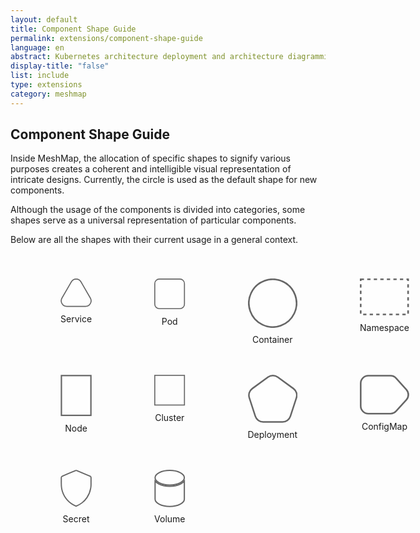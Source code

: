 ```yaml
---
layout: default
title: Component Shape Guide
permalink: extensions/component-shape-guide
language: en
abstract: Kubernetes architecture deployment and architecture diagramming tool for cloud native applications - MeshMap.
display-title: "false"
list: include
type: extensions
category: meshmap
---
```


## Component Shape Guide

Inside MeshMap, the allocation of specific shapes to signify various purposes creates a coherent and intelligible visual representation of intricate designs.
Currently, the circle is used as the default shape for new components.

Although the usage of the components is divided into categories, some shapes serve as a universal representation of particular components.

Below are all the shapes with their current usage in a general context.

<div class="svg-grid" style="display: grid; grid-template-columns: repeat(4, 1fr); gap: 20px; margin: 40px;">

<figure style="display: flex; flex-direction: column; align-items: center;"><svg width="100%" height="68" viewBox="0 0 150 136" fill="none" xmlns="http://www.w3.org/2000/svg">
<path d="M98.0102 15.75C87.8104 -1.91667 62.3107 -1.91668 52.1109 15.75L7.07755 93.75C-3.1223 111.417 9.62751 133.5 30.0272 133.5H120.094C140.494 133.5 153.243 111.417 143.044 93.75L98.0102 15.75Z" fill="white" fill-opacity="0.5" stroke="#666666" stroke-width="5"/>
</svg><figcaption style="margin-top: 10px; font-size: 14px;">Service</figcaption></figure>

<figure style="display: flex; flex-direction: column; align-items: center;">
<svg width="100%" height="75" viewBox="0 0 151 150" fill="none" xmlns="http://www.w3.org/2000/svg">
<rect x="2.56055" y="2.5" width="145" height="145" rx="22.5" fill="white" fill-opacity="0.5" stroke="#666666" stroke-width="5"/>
</svg><figcaption style="margin-top: 10px; font-size: 14px;">Pod</figcaption></figure>

<figure style="display: flex; flex-direction: column; align-items: center;"><svg width="100%" height="75" viewBox="0 0 151 150" fill="none" xmlns="http://www.w3.org/2000/svg">
<path d="M43.763 140.376C7.65635 123.089 -7.60209 79.8012 9.68328 43.6899C17.9841 26.3486 32.8327 13.0155 50.9628 6.62363C69.0928 0.231726 89.0191 1.30463 106.358 9.6062C142.465 26.8934 157.723 70.1814 140.438 106.293C123.152 142.404 79.8698 157.664 43.763 140.376Z" fill="white" fill-opacity="0.5" stroke="#666666" stroke-width="5"/>
</svg><figcaption style="margin-top: 10px; font-size: 14px;">Container</figcaption></figure>

<figure style="display: flex; flex-direction: column; align-items: center;"><svg width="100%" height="56" viewBox="0 0 151 113" fill="none" xmlns="http://www.w3.org/2000/svg">
<rect x="2.56055" y="2.5" width="145" height="107.5" fill="white" fill-opacity="0.3" stroke="#666666" stroke-width="5" stroke-dasharray="10 10"/>
</svg><figcaption style="margin-top: 10px; font-size: 14px;">Namespace</figcaption></figure>

<figure style="display: flex; flex-direction: column; align-items: center;"><svg width="100%" height="75" viewBox="0 0 114 151" fill="none" xmlns="http://www.w3.org/2000/svg">
<rect x="3.31055" y="3" width="107.5" height="145" fill="white" fill-opacity="0.5" stroke="#666666" stroke-width="5"/>
</svg><figcaption style="margin-top: 10px; font-size: 14px;">Node</figcaption></figure>

<figure style="display: flex; flex-direction: column; align-items: center;"><svg width="100%" height="75" viewBox="0 0 151 151" fill="none" xmlns="http://www.w3.org/2000/svg">
<rect x="2.56055" y="3" width="145" height="145" stroke="#666666" stroke-width="5"/>
</svg><figcaption style="margin-top: 10px; font-size: 14px;">Cluster</figcaption></figure>

<figure style="display: flex; flex-direction: column; align-items: center;"><svg width="100%" height="72" viewBox="0 0 160 155" fill="none" xmlns="http://www.w3.org/2000/svg">
<path d="M95.6369 7.72668C86.349 0.978614 73.7722 0.978623 64.4843 7.72669L13.8383 44.5231C4.55039 51.2712 0.663959 63.2325 4.21163 74.1511L23.5567 133.689C27.1043 144.608 37.2792 152 48.7597 152H111.362C122.842 152 133.017 144.608 136.565 133.689L155.91 74.151C159.457 63.2324 155.571 51.2712 146.283 44.5231L95.6369 7.72668Z" fill="white" fill-opacity="0.5" stroke="#666666" stroke-width="5"/>
</svg><figcaption style="margin-top: 10px; font-size: 14px;">Deployment</figcaption></figure>

<figure style="display: flex; flex-direction: column; align-items: center;"><svg width="100%" height="61" viewBox="0 0 153 123" fill="white" fill-opacity="0.5" xmlns="http://www.w3.org/2000/svg">
<path d="M144.25 46.2377L112.401 10.7933C107.944 5.8331 101.59 3 94.9215 3H26.0605C13.0819 3 2.56055 13.5213 2.56055 26.5V97C2.56055 109.979 13.0818 120.5 26.0605 120.5H94.9791C101.61 120.5 107.932 117.699 112.387 112.787L144.178 77.731C152.273 68.8045 152.304 55.2013 144.25 46.2377Z" stroke="#666666" stroke-width="5"/>
</svg><figcaption style="margin-top: 10px; font-size: 14px;">ConfigMap</figcaption></figure>

<figure style="display: flex; flex-direction: column; align-items: center;"><svg width="100%" height="78" viewBox="0 0 132 156" fill="none" xmlns="http://www.w3.org/2000/svg">
<path d="M128.766 32.7442C128.751 30.2268 127.557 28.3686 125.291 27.3159C123.649 26.5561 121.966 25.8909 120.291 25.18L98.4409 16.026C88.553 11.8885 78.6681 7.74784 68.7863 3.60416C67 2.85049 65.271 2.76811 63.4575 3.54924C59.0899 5.42579 54.692 7.23522 50.3092 9.07211L29.7103 17.6982C22.2546 20.8227 14.808 23.9452 7.37042 27.0657C4.69543 28.1855 3.35642 30.1505 3.3534 33.0676C3.3534 39.8812 3.37758 46.6947 3.3534 53.5113C3.30806 62.0031 3.31108 70.4888 4.86469 78.8891C5.64182 83.2089 6.69179 87.4742 8.00818 91.6588C12.3122 105.21 19.4835 117.655 29.0252 128.131C38.5668 138.607 50.2507 146.863 63.2671 152.328C64.8781 153.011 66.5042 153.292 68.1757 152.6C76.6233 149.142 84.5435 144.494 91.7005 138.795C99.4826 132.603 106.283 125.248 111.867 116.985C119.741 105.359 125.028 92.1506 127.364 78.2666C128.116 74.0118 128.56 69.7071 128.691 65.387C128.806 60.1785 128.718 54.9638 128.718 49.7521H128.766C128.766 44.0828 128.797 38.4135 128.766 32.7442Z" fill="white" fill-opacity="0.5" stroke="#666666" stroke-width="5" stroke-miterlimit="10"/>
</svg><figcaption style="margin-top: 10px; font-size: 14px;">Secret</figcaption></figure>

<figure style="display: flex; flex-direction: column; align-items: center;"><svg width="100%" height="75" viewBox="0 0 124 150" fill="none" xmlns="http://www.w3.org/2000/svg">
<path d="M3.3606 45.4019C6.77162 49.7691 11.733 53.5667 17.6307 56.6388C29.1298 62.6288 44.8421 66.2589 62.0606 66.2589C79.279 66.2589 94.9914 62.6288 106.49 56.6388C112.388 53.5667 117.35 49.7691 120.761 45.4019V118.12C120.761 125.52 114.953 132.834 104.181 138.445C93.5296 143.994 78.642 147.5 62.0606 147.5C45.4792 147.5 30.5916 143.994 19.9406 138.445C9.16774 132.834 3.3606 125.52 3.3606 118.12V45.4019Z" fill="white" fill-opacity="0.5" stroke="#666666" stroke-width="5"/>
<path d="M3.3606 31.8795C3.3606 24.4796 9.16774 17.1662 19.9406 11.5545C30.5916 6.00635 45.4792 2.5 62.0606 2.5C78.642 2.5 93.5296 6.00635 104.181 11.5545C114.953 17.1662 120.761 24.4796 120.761 31.8795C120.761 39.2794 114.953 46.5928 104.181 52.2045C93.5296 57.7527 78.642 61.259 62.0606 61.259C45.4792 61.259 30.5916 57.7527 19.9406 52.2045C9.16774 46.5928 3.3606 39.2794 3.3606 31.8795Z" fill="white" fill-opacity="0.5" stroke="#666666" stroke-width="5"/>
</svg><figcaption style="margin-top: 10px; font-size: 14px;">Volume</figcaption></figure>

</div>

